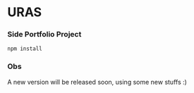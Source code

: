 URAS
======

### Side Portfolio Project

```
npm install
```


### Obs

A new version will be released soon, using some new stuffs :)